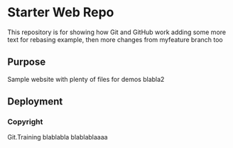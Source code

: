 # Starter Web Repo

This repository is for showing how Git and GitHub work
adding some more text for rebasing example, then
more changes from myfeature branch too

## Purpose

Sample website with plenty of files for demos
blabla2

## Deployment

### Copyright

Git.Training blablabla blablablaaaa